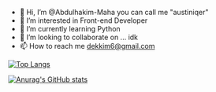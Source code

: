 - 👋 Hi, I’m @Abdulhakim-Maha you can call me "austiniqer"
- 👀 I’m interested in Front-end Developer
- 🌱 I’m currently learning Python
- 💞️ I’m looking to collaborate on ... idk
- 📫 How to reach me dekkim6@gmail.com

[![Top Langs](https://github-readme-stats.vercel.app/api/top-langs/?username=Abdulhakim-Maha&layout=compact&theme=github_dark&card_width=446)](https://github.com/Abdulhakim-Maha/github-readme-stats)

[![Anurag's GitHub stats](https://github-readme-stats.vercel.app/api?username=Abdulhakim-Maha&show_icons=true&theme=github_dark&hide_border=true&count_private=true&include_all_commits=true&line_height=30)](https://github.com/Abdulhakim-Maha/github-readme-stats)

<!---
Abdulhakim-Maha/Abdulhakim-Maha is a ✨ special ✨ repository because its `README.md` (this file) appears on your GitHub profile.
You can click the Preview link to take a look at your changes.
--->
